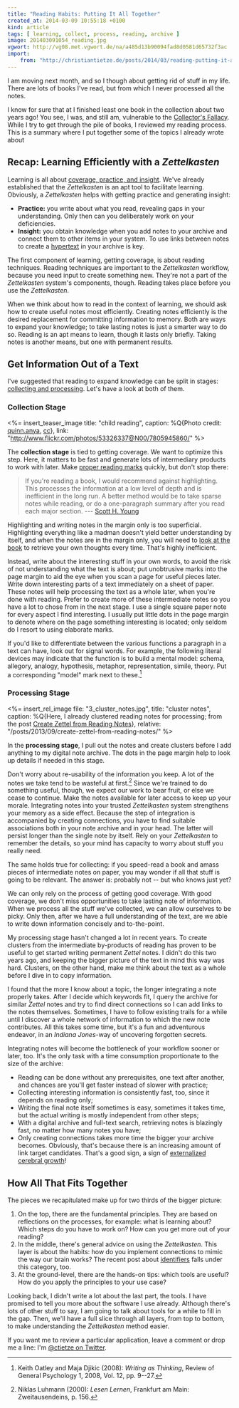 ```yaml
---
title: "Reading Habits: Putting It All Together"
created_at: 2014-03-09 10:55:18 +0100
kind: article
tags: [ learning, collect, process, reading, archive ]
image: 201403091054_reading.jpg
vgwort: http://vg08.met.vgwort.de/na/a485d13b90094fad8d0581d65732f3ac
import:
    from: "http://christiantietze.de/posts/2014/03/reading-putting-it-all-together/"
---
```


I am moving next month, and so I though about getting rid of stuff in my life.  There are lots of books I've read, but from which I never processed all the notes.  

I know for sure that at I finished least one book in the collection about two years ago!  You see, I was, and still am, vulnerable to the [Collector's Fallacy][colfal].  While I try to get through the pile of books, I reviewed my reading process.  This is a summary where I put together some of the topics I already wrote about 

[colfal]: /posts/collectors-fallacy

## Recap: Learning Efficiently with a _Zettelkasten_

Learning is all about [coverage, practice, and insight][learn].  We've already established that the _Zettelkasten_ is an apt tool to facilitate learning.  Obviously, a _Zettelkasten_ helps with getting practice and generating insight:

* **Practice:**  you write about what you read, revealing gaps in your understanding.  Only then can you deliberately work on your deficiencies.
* **Insight:**  you obtain knowledge when you add notes to your archive and connect them to other items in your system.  To use links between notes to create a [hypertext][] in your archive is key.

The first component of learning, getting coverage, is about reading techniques.  Reading techniques are important to the _Zettelkasten_ workflow, because you need input to create something new.  They're not a part of the _Zettelkasten_ system's components, though.  Reading takes place before you use the _Zettelkasten_.

When we think about how to read in the context of learning, we should ask how to create useful notes most efficiently.  Creating notes efficiently is the desired replacement for committing information to memory.  Both are ways to expand your knowledge;  to take lasting notes is just a smarter way to do so.  Reading is an apt means to learn, though it lasts only briefly.  Taking notes is another means, but one with  permanent results.

[hypertext]: http://en.wikipedia.org/wiki/Hypertext
[learn]: /posts/learn-faster-by-writing-zettel-notes

## Get Information Out of a Text

I've suggested that reading to expand knowledge can be split in stages:  [collecting and processing][crzettel].  Let's have a look at both of them.

[crzettel]: content/posts/2013/09/create-zettel-from-reading-notes

### Collection Stage

<%= insert_teaser_image title: "child reading", caption: %Q{Photo credit: <a href="http://www.flickr.com/photos/quinnanya/">quinn.anya</a>, <a href="http://creativecommons.org/licenses/by-sa/2.0/">cc</a>}, link: "http://www.flickr.com/photos/53326337@N00/7805945860/" %>

The **collection stage** is tied to getting coverage.  We want to optimize this step.  Here, it matters to be fast and generate lots of intermediary products to work with later.  Make [proper reading marks][readmark] quickly, but don't stop there:

> If you're reading a book, I would recommend against highlighting. This processes the information at a low level of depth and is inefficient in the  long run. A better method would be to take sparse notes while reading, or do a one-paragraph summary after you read each major section. --- [Scott H. Young][sy]

Highlighting and writing notes in the margin only is too superficial.  Highlighting everything like a madman doesn't yield better understanding by itself, and when the notes are in the margin only, you will need to [look at the book][colfal] to retrieve your own thoughts every time.  That's highly inefficient.

Instead, write about the interesting stuff in your own words, to avoid the risk of not understanding what the text is about;  put unobtrusive marks into the page margin to aid the eye when you scan a page for useful pieces later.  Write down interesting parts of a text immediately on a sheet of paper.  These notes will help processing the text as a whole later, when you're done with reading.  Prefer to create more of these intermediate notes so you have a lot to chose from in the next stage.  I use a single square paper note for every aspect I find interesting. I usually put little dots in the page margin to denote where on the page something interesting is located;  only seldom do I resort to using elaborate marks.

If you'd like to differentiate between the various functions a paragraph in a text can have, look out for signal words.  For example, the following literal devices may indicate that the function is to build a mental model:  schema, allegory, analogy, hypothesis, metaphor, representation, simile, theory. Put a corresponding "model" mark next to these.[^1]

[^1]: Keith Oatley and Maja Djikic (2008):  _Writing as Thinking_, Review of General Psychology 1, 2008, Vol. 12, pp. 9--27.

[readmark]: /posts/making-proper-marks-in-books
[sy]: http://calnewport.com/blog/2012/10/26/mastering-linear-algebra-in-10-days-astounding-experiments-in-ultra-learning/

### Processing Stage

<%= insert_rel_image file: "3_cluster_notes.jpg", title: "cluster notes", caption: %Q{Here, I already clustered reading notes for processing; from the post <a href="/posts/2013/09/create-zettel-from-reading-notes/">Create Zettel from Reading Notes</a>}, relative: "/posts/2013/09/create-zettel-from-reading-notes/" %>

<!--ct: §201210271413 Notizen verzetteln zum Verfügbarmachen -->

In the **processing stage**, I pull out the notes and create clusters before I add anything to my digital note archive.  The dots in the page margin help to look up details if needed in this stage. 

Don't worry about re-usability of the information you keep.  A lot of the notes we take tend to be wasteful at first.[^2]  Since we're trained to do something useful, though, we expect our work to bear fruit, or else we cease to continue.  Make the notes available for later access to keep up your morale.  Integrating notes into your trusted _Zettelkasten_ system strengthens your memory as a side effect.  Because the step of integration is accompanied by creating connections, you have to find suitable associations both in your note archive and in your head.  The latter will persist longer than the single note by itself.  Rely on your _Zettelkasten_ to remember the details, so your mind has capacity to worry about stuff you really need.

The same holds true for collecting:  if you speed-read a book and amass pieces of intermediate notes on paper, you may wonder if all that stuff is going to be relevant.  The answer is:  probably not -- but who knows just yet?

We can only rely on the process of getting good coverage.  With good coverage, we don't miss opportunities to take lasting note of information.  When we process all the stuff we've collected, we can allow ourselves to be picky.  Only then, after we have a full understanding of the text, are we able to write down information concisely and to-the-point.

My processing stage hasn't changed a lot in recent years.  To create clusters from the intermediate by-products of reading has proven to be useful to get started writing permanent _Zettel_ notes.  I didn't do this two years ago, and keeping the bigger picture of the text in mind this way was hard.  Clusters, on the other hand, make me think about the text as a whole before I dive in to copy information.

I found that the more I know about a topic, the longer integrating a note properly takes.  After I decide which keywords fit, I query the archive for similar _Zettel_ notes and try to find direct connections so I can add links to the notes themselves.  Sometimes, I have to follow existing trails for a while until I discover a whole network of information to which the new note contributes.  All this takes some time, but it's a fun and adventurous endeavor, in an _Indiana Jones_-way of uncovering forgotten secrets.

Integrating notes will become the bottleneck of your workflow sooner or later, too.  It's the only task with a time consumption proportionate to the size of the archive:  

* Reading can be done without any prerequisites, one text after another, and chances are you'll get faster instead of slower with practice; 
* Collecting interesting information is consistently fast, too, since it depends on reading only; 
* Writing the final note itself sometimes is easy, sometimes it takes time, but the actual writing is mostly independent from other steps; 
* With a digital archive and full-text search, retrieving notes is blazingly fast, no matter how many notes you have; 
* Only creating connections takes more time the bigger your archive becomes.  Obviously, that's because there is an increasing amount of link target candidates.  That's a good sign, a sign of [externalized cerebral growth][extmind]!

[^2]: Niklas Luhmann (2000):  _Lesen Lernen_, Frankfurt am Main: Zweitausendeins, p. 156.


## How All That Fits Together

The pieces we recapitulated make up for two thirds of the bigger picture:

1. On the top, there are the fundamental principles.  They are based on reflections on the processes, for example: what is learning about? Which steps do you have to work on? How can you get more out of your reading?
2. In the middle, there's general advice on using the _Zettelkasten_.  This layer is about the habits:  how do you implement connections to mimic the way our brain works?  The recent post about [identifiers][] falls under this category, too.
3. At the ground-level, there are the hands-on tips:  which tools are useful?  How do you apply the principles to your use case?

Looking back, I didn't write a lot about the last part, the tools.  I have promised to tell you more about the software I use already.  Although there's lots of other stuff to say, I am going to talk about tools for a while to fill in the gap.  Then, we'll have a full slice through all layers, from top to bottom, to make understanding the _Zettelkasten_ method easier.

If you want me to review a particular application, leave a comment or drop me a line: I'm [@ctietze on Twitter](http://twitter.com/ctietze).

[extmind]: /posts/extend-your-mind-and-memory-with-a-zettelkasten/
[identifiers]: /posts/add-identity
